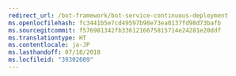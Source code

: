```yaml
---
redirect_url: /bot-framework/bot-service-continuous-deployment
ms.openlocfilehash: fc3441b5e7cd49597b98e73ea0137fd98d73bafb
ms.sourcegitcommit: f576981342fb3361216675815714e24281e20ddf
ms.translationtype: HT
ms.contentlocale: ja-JP
ms.lasthandoff: 07/18/2018
ms.locfileid: "39302609"
---
```

